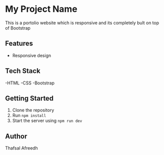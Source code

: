 # My Project Name

This is a portolio website which is responsive and its completely bult on top of Bootstrap
## Features
- Responsive design

## Tech Stack
-HTML
-CSS
-Bootstrap

## Getting Started
1. Clone the repository
2. Run `npm install`
3. Start the server using `npm run dev`

## Author
Thafsal Afreedh
